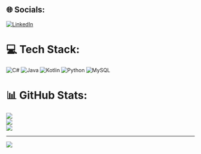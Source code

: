 
## 🌐 Socials:
[![LinkedIn](https://img.shields.io/badge/LinkedIn-%230077B5.svg?logo=linkedin&logoColor=white)](https://linkedin.com/in/moritz-r-kohr-b4a921333) 

# 💻 Tech Stack:
![C#](https://img.shields.io/badge/c%23-%23239120.svg?style=for-the-badge&logo=csharp&logoColor=white) ![Java](https://img.shields.io/badge/java-%23ED8B00.svg?style=for-the-badge&logo=openjdk&logoColor=white) ![Kotlin](https://img.shields.io/badge/kotlin-%237F52FF.svg?style=for-the-badge&logo=kotlin&logoColor=white) ![Python](https://img.shields.io/badge/python-3670A0?style=for-the-badge&logo=python&logoColor=ffdd54) ![MySQL](https://img.shields.io/badge/mysql-4479A1.svg?style=for-the-badge&logo=mysql&logoColor=white)
# 📊 GitHub Stats:
![](https://github-readme-stats.vercel.app/api?username=moritzkohr&theme=dark&hide_border=false&include_all_commits=false&count_private=true)<br/>
![](https://nirzak-streak-stats.vercel.app/?user=moritzkohr&theme=dark&hide_border=false)<br/>
![](https://github-readme-stats.vercel.app/api/top-langs/?username=moritzkohr&theme=dark&hide_border=false&include_all_commits=false&count_private=true&layout=compact)

---
[![](https://visitcount.itsvg.in/api?id=moritzkohr&icon=0&color=0)](https://visitcount.itsvg.in)

<!-- Proudly created with GPRM ( https://gprm.itsvg.in ) -->

